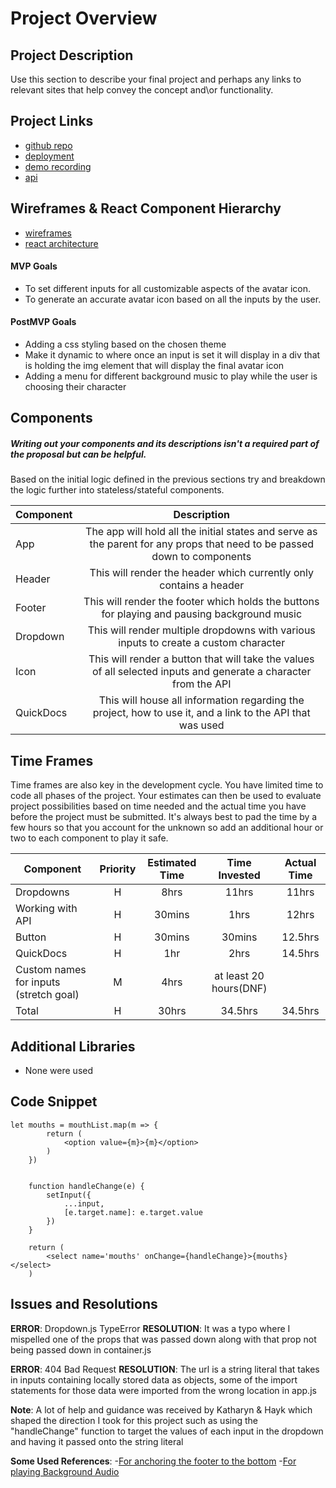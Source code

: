 # Project Overview


## Project Description

Use this section to describe your final project and perhaps any links to relevant sites that help convey the concept and\or functionality.

## Project Links

- [github repo](https://github.com/Bibhor2000/Project-2)
- [deployment](https://character-creator-indol.vercel.app/QuickDocs)
- [demo recording]()
- [api](https://avatars.dicebear.com/styles/pixel-art)

## Wireframes & React Component Hierarchy

- [wireframes](https://media.git.generalassemb.ly/user/45902/files/421189b5-7cdd-4291-ac6e-449e22b33355)
- [react architecture](https://media.git.generalassemb.ly/user/45902/files/9a175dba-283b-4873-9387-76f6b6b24317)


#### MVP Goals
- To set different inputs for all customizable aspects of the avatar icon.
- To generate an accurate avatar icon based on all the inputs by the user.


#### PostMVP Goals

- Adding a css styling based on the chosen theme
- Make it dynamic to where once an input is set it will display in a div that is holding the img element that will display the final avatar icon
- Adding a menu for different background music to play while the user is choosing their character

## Components
##### Writing out your components and its descriptions isn't a required part of the proposal but can be helpful.

Based on the initial logic defined in the previous sections try and breakdown the logic further into stateless/stateful components. 

| Component | Description | 
| --- | :---: |  
| App | The app will hold all the initial states and serve as the parent for any props that need to be passed down to components | 
| Header | This will render the header which currently only contains a header | 
| Footer | This will render the footer which holds the buttons for playing and pausing background music | 
| Dropdown | This will render multiple dropdowns with various inputs to create a custom character |
| Icon | This will render a button that will take the values of all selected inputs and generate a character from the API |
| QuickDocs | This will house all information regarding the project, how to use it, and a link to the API that was used |

## Time Frames

Time frames are also key in the development cycle.  You have limited time to code all phases of the project.  Your estimates can then be used to evaluate project possibilities based on time needed and the actual time you have before the project must be submitted. It's always best to pad the time by a few hours so that you account for the unknown so add an additional hour or two to each component to play it safe. 

| Component | Priority | Estimated Time | Time Invested | Actual Time |
| --- | :---: |  :---: | :---: | :---: |
| Dropdowns | H | 8hrs| 11hrs | 11hrs |
| Working with API | H | 30mins | 1hrs | 12hrs |
| Button | H | 30mins | 30mins | 12.5hrs | 
| QuickDocs | H | 1hr | 2hrs | 14.5hrs
| Custom names for inputs (stretch goal) | M | 4hrs | at least 20 hours(DNF) | 
| Total | H | 30hrs| 34.5hrs | 34.5hrs |

## Additional Libraries
- None were used
## Code Snippet

```
let mouths = mouthList.map(m => {
        return (
            <option value={m}>{m}</option>
        )
    })
    

    function handleChange(e) {
        setInput({
            ...input,
            [e.target.name]: e.target.value
        })
    }

	return (
		<select name='mouths' onChange={handleChange}>{mouths}</select>
	)
```

## Issues and Resolutions
**ERROR**: Dropdown.js TypeError
**RESOLUTION**: It was a typo where I mispelled one of the props that was passed down along with that prop not being passed down in container.js

**ERROR**: 404 Bad Request
**RESOLUTION**: The url is a string literal that takes in inputs containing locally stored data as objects, some of the import statements for those data were imported from the wrong location in app.js

**Note**: A lot of help and guidance was received by Katharyn & Hayk which shaped the direction I took for this project such as using the "handleChange" function to target the values of each input in the dropdown and having it passed onto the string literal

**Some Used References**: 
-[For anchoring the footer to the bottom](https://www.geeksforgeeks.org/how-to-create-footer-to-stay-at-the-bottom-of-a-web-page/)
-[For playing Background Audio](https://stackoverflow.com/questions/54114171/how-to-play-an-mp3-once-onclick-in-react)